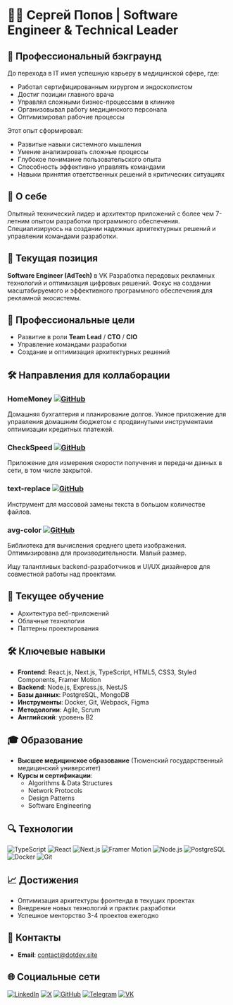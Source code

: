 # 🧑‍💻 Сергей Попов | Software Engineer & Technical Leader

## 🎯 Профессиональный бэкграунд
До перехода в IT имел успешную карьеру в медицинской сфере, где:
* Работал сертифицированным хирургом и эндоскопистом
* Достиг позиции главного врача
* Управлял сложными бизнес-процессами в клинике
* Организовывал работу медицинского персонала
* Оптимизировал рабочие процессы

Этот опыт сформировал:
* Развитые навыки системного мышления
* Умение анализировать сложные процессы
* Глубокое понимание пользовательского опыта
* Способность эффективно управлять командами
* Навыки принятия ответственных решений в критических ситуациях

## 🔎 О себе
Опытный технический лидер и архитектор приложений с более чем 7-летним опытом разработки программного обеспечения. Специализируюсь на создании надежных архитектурных решений и управлении командами разработки.

## 💼 Текущая позиция
**Software Engineer (AdTech)** в VK 
Разработка передовых рекламных технологий и оптимизация цифровых решений. Фокус на создании масштабируемого и эффективного программного обеспечения для рекламной экосистемы.

## 🎯 Профессиональные цели
* Развитие в роли **Team Lead** / **CTO** / **CIO**
* Управление командами разработки
* Создание и оптимизация архитектурных решений

## 🛠 Направления для коллаборации

### **HomeMoney** [![GitHub](https://img.shields.io/badge/GitHub-blue?logo=github)](https://github.com/DotikDeveloper/homemoney)
Домашняя бухгалтерия и планирование долгов. Умное приложение для управления домашним бюджетом с продвинутыми инструментами оптимизации кредитных платежей.

### **CheckSpeed** [![GitHub](https://img.shields.io/badge/GitHub-blue?logo=github)](https://github.com/DotikDeveloper/checkspeed)
Приложение для измерения скорости получения и передачи данных в сети, в том числе закрытой.

### **text-replace** [![GitHub](https://img.shields.io/badge/GitHub-blue?logo=github)](https://github.com/DotikDeveloper/text-replace)
Инструмент для массовой замены текста в большом количестве файлов.

### **avg-color** [![GitHub](https://img.shields.io/badge/GitHub-blue?logo=github)](https://github.com/DotikDeveloper/avg-color)
Библиотека для вычисления среднего цвета изображения. Оптимизирована для производительности. Малый размер.

Ищу талантливых backend-разработчиков и UI/UX дизайнеров для совместной работы над проектами.

## 🧠 Текущее обучение
* Архитектура веб-приложений
* Облачные технологии
* Паттерны проектирования

## 🛠 Ключевые навыки
* **Frontend**: React.js, Next.js, TypeScript, HTML5, CSS3, Styled Components, Framer Motion
* **Backend**: Node.js, Express.js, NestJS
* **Базы данных**: PostgreSQL, MongoDB
* **Инструменты**: Docker, Git, Webpack, Figma
* **Методологии**: Agile, Scrum
* **Английский**: уровень B2

## 🎓 Образование
* **Высшее медицинское образование** (Тюменский государственный медицинский университет)
* **Курсы и сертификации**:
  * Algorithms & Data Structures
  * Network Protocols
  * Design Patterns
  * Software Engineering

## 🔍 Технологии
![TypeScript](https://img.shields.io/badge/typescript-%23007ACC.svg?style=for-the-badge)
![React](https://img.shields.io/badge/react-%2320232a.svg?style=for-the-badge)
![Next.js](https://img.shields.io/badge/next.js-000000?style=for-the-badge)
![Framer Motion](https://img.shields.io/badge/framer-motion-blue?style=for-the-badge)
![Node.js](https://img.shields.io/badge/node.js-6DA55F?style=for-the-badge)
![PostgreSQL](https://img.shields.io/badge/postgresql-31619E.svg?style=for-the-badge)
![Docker](https://img.shields.io/badge/docker-%230db7ed.svg?style=for-the-badge)
![Git](https://img.shields.io/badge/git-%23F05033.svg?style=for-the-badge)

## 📈 Достижения
* Оптимизация архитектуры фронтенда в текущих проектах
* Внедрение новых технологий и практик разработки
* Успешное менторство 3-4 проектов ежегодно

## 🔗 Контакты
* **Email**: contact@dotdev.site

## 🌐 Социальные сети
[![LinkedIn](https://img.shields.io/badge/LinkedIn-%230077B5.svg?style=for-the-badge&logo=linkedin&logoColor=white)](https://www.linkedin.com/in/DotikDeveloper)
[![X](https://img.shields.io/badge/X-%2300acee.svg?style=for-the-badge&logo=x&logoColor=white)](https://x.com/DotikDeveloper)
[![GitHub](https://img.shields.io/badge/GitHub-%23181717.svg?style=for-the-badge&logo=github&logoColor=white)](https://github.com/DotikDeveloper)
[![Telegram](https://img.shields.io/badge/Telegram-%232CA5E0.svg?style=for-the-badge&logo=telegram&logoColor=white)](https://t.me/DotikDeveloper)
[![VK](https://img.shields.io/badge/VK-%2346629E.svg?style=for-the-badge&logo=vk&logoColor=white)](https://vk.com/DotikDeveloper)
